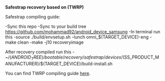 **Safestrap recovery based on (TWRP)**

Safestrap compiling guide:

-Sync this repo
-Sync to your build tree https://github.com/mohammad92/android_device_samsung
-In terminal run this
-source ./build/envsetup.sh
-lunch omni_$(TARGET_DEVICE)-eng
-make clean 
-make -j10 recoveryimage

After recovery compiled run this
-~/$(ANDROID_TREE)/bootable/recovery/safestrap/devices/$(SS_PRODUCT_MANUFACTURER)/$(TARGET_DEVICE)/build-install.sh


You can find TWRP compiling guide [here](http://forum.xda-developers.com/showthread.php?t=1943625 "Guide").
